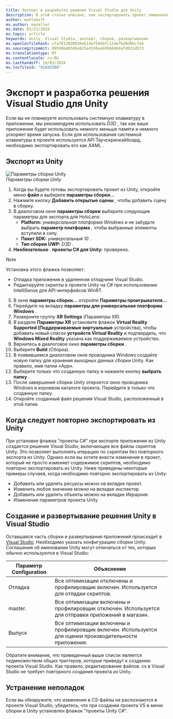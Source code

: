 ```yaml
---
title: Экспорт и разработка решения Visual Studio для Unity
description: В этой статье описано, как экспортировать проект смешанной реальности из Unity, чтобы вы могли выполнять сборку и развертывание в Visual Studio.
author: mattzmsft
ms.author: mazeller
ms.date: 03/21/2018
ms.topic: article
keywords: Unity, Visual Studio, экспорт, сборка, развертывание
ms.openlocfilehash: cfaf812020020e614ef59dbfc15de7bd0d9bc7e6
ms.sourcegitcommit: 09599b4034be825e4536eeb9566968afd021d5f3
ms.translationtype: MT
ms.contentlocale: ru-RU
ms.lasthandoff: 10/03/2020
ms.locfileid: "91692508"
---
```

# <a name="exporting-and-building-a-unity-visual-studio-solution"></a>Экспорт и разработка решения Visual Studio для Unity

Если вы не планируете использовать системную клавиатуру в приложении, мы рекомендуем использовать *D3D* , так как ваше приложение будет использовать немного меньше памяти и немного ускоряет время запуска. Если для использования системной клавиатуры в проекте используется API Таучскринкэйбоард, необходимо экспортировать его как *XAML* .

## <a name="how-to-export-from-unity"></a>Экспорт из Unity

![Параметры сборки Unity](images/unitybuildsettings-300px.png)<br>
*Параметры сборки Unity*

1. Когда вы будете готовы экспортировать проект из Unity, откройте меню **файл** и выберите **параметры сборки...**
2. Нажмите кнопку **Добавить открытые сцены** , чтобы добавить сцену в сборку.
3. В диалоговом окне **параметры сборки** выберите следующие параметры для экспорта для HoloLens:
   * **Platform:** *универсальная платформа Windows* и не забудьте выбрать **параметр платформа** , чтобы выбранные элементы вступили в силу.
   * **Пакет SDK:** *универсальный 10* .
   * **Тип сборки UWP:** *D3D* .
4. **Необязательно** . **проекты C# для Unity:** проверено.

>[!NOTE]
>Установка этого флажка позволяет:
>* Отладка приложения в удаленном отладчике Visual Studio.
>* Редактируйте скрипты в проекте Unity на C# при использовании IntelliSense для API-интерфейсов WinRT.

5. В окне **параметры сборки...** откройте **Параметры проигрывателя...**
6. Перейдите на вкладку **параметры для универсальная платформа Windows** .
7. Разверните группу **XR Settings** (Параметры XR).
8. В разделе **Параметры XR** установите флажок **Virtual Reality Supported (Поддерживаемые виртуальные** устройства), чтобы добавить новый список **устройств Virtual Reality** и подтвердить, что **Windows Mixed Reality** указана как поддерживаемое устройство.
9. Вернитесь в диалоговое окно **параметры сборки** .
10. Выберите **Build** (Сборка).
11. В появившемся диалоговом окне проводника Windows создайте новую папку для хранения выходных данных сборки Unity. Как правило, имя папки «App».
12. Выберите только что созданную папку и нажмите кнопку **выбрать папку** .
13. После завершения сборки Unity откроется окно проводника Windows в корневом каталоге проекта. Перейдите в только что созданную папку.
14. Откройте созданный файл решения Visual Studio, расположенный в этой папке.

## <a name="when-to-re-export-from-unity"></a>Когда следует повторно экспортировать из Unity

При установке флажка "проекты C#" при экспорте приложения из Unity создается решение Visual Studio, включающее все файлы скриптов Unity. Это позволяет выполнять итерацию по скриптам без повторного экспорта из Unity. Однако если вы хотите внести изменения в проект, который не просто изменяет содержимое скриптов, необходимо повторно экспортировать из Unity. Ниже приведены некоторые примеры случаев, когда необходимо повторно экспортировать из Unity:
* Добавить или удалить ресурсы можно на вкладке проект.
* Изменить любое значение можно на вкладке инспектор.
* Добавить или удалить объекты можно на вкладке Иерархия.
* Изменение параметров проекта Unity

## <a name="building-and-deploying-a-unity-visual-studio-solution"></a>Создание и развертывание решения Unity в Visual Studio

Оставшаяся часть сборки и развертывания приложений происходит в [Visual Studio](../platform-capabilities-and-apis/using-visual-studio.md). Необходимо указать конфигурацию сборки Unity. Соглашения об именовании Unity могут отличаться от тех, которые обычно используются в Visual Studio:

|  Параметр Configuration  |  Объяснение | 
|----------|----------|
|  Отладка  |  Все оптимизации отключены и профилировщик включен. Используется для отладки скриптов. | 
|  master.  |  Все оптимизации включены и профилировщик отключен. Используется для отправки приложений в магазин. | 
|  Выпуск  |  Все оптимизации включены и профилировщик включен. Используется для оценки производительности приложения. | 

Обратите внимание, что приведенный выше список является подмножеством общих триггеров, которые приведут к созданию проекта Visual Studio. Как правило, редактирование файлов. cs в Visual Studio не требует повторного создания проекта из Unity.

## <a name="troubleshooting"></a>Устранение неполадок

Если вы обнаружите, что изменения в CS-файлы не распознаются в проекте Visual Studio, убедитесь, что при создании проекта VS в меню сборки в Unity установлен флажок "проекты Unity C#".
